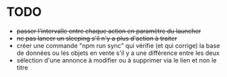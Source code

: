 # TODO

* ~~passer l'intervalle entre chaque action en paramètre du launcher~~
* ~~ne pas lancer un sleeping s'il n'y a plus d'action à traiter~~
* créer une commande "npm run sync" qui vérifie (et qui corrige) la base de données ou les objets en vente s'il y a une différence entre les deux
* sélection d'une annonce à modifier ou à supprimer via le lien et non le titre
